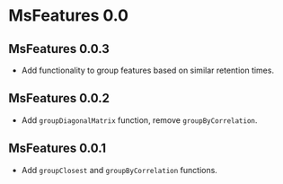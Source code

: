 # MsFeatures 0.0

## MsFeatures 0.0.3

- Add functionality to group features based on similar retention times.

## MsFeatures 0.0.2

- Add `groupDiagonalMatrix` function, remove `groupByCorrelation`.

## MsFeatures 0.0.1

- Add `groupClosest` and `groupByCorrelation` functions.
